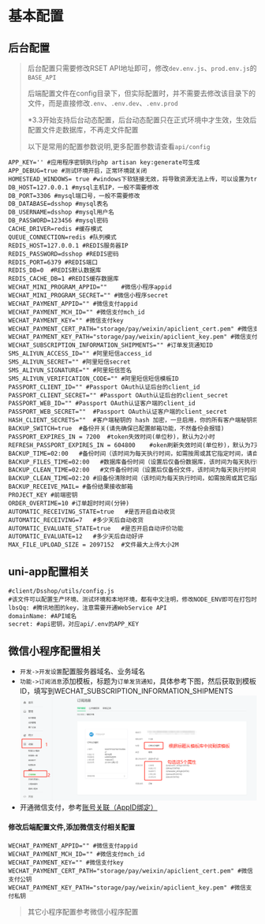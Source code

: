 # 基本配置
## 后台配置
> 后台配置只需要修改RSET API地址即可，修改`dev.env.js`、`prod.env.js`的`BASE_API`
>
> 后端配置文件在config目录下，但实际配置时，并不需要去修改该目录下的文件，而是直接修改`.env`、`.env.dev`、`.env.prod`
>
> *3.3开始支持后台动态配置，后台动态配置只在正式环境中才生效，生效后配置文件走数据库，不再走文件配置
>
> 以下是常用的配置参数说明,更多配置参数请查看`api/config`
```markdown
APP_KEY='' #应用程序密钥执行php artisan key:generate可生成
APP_DEBUG=true #测试环境开启，正常环境就关闭
HOMESTEAD_WINDOWS= true #windows下软链接无效，将导致资源无法上传，可以设置为true
DB_HOST=127.0.0.1 #mysql主机IP，一般不需要修改
DB_PORT=3306 #mysql端口号，一般不需要修改
DB_DATABASE=dsshop #mysql表名
DB_USERNAME=dsshop #mysql用户名
DB_PASSWORD=123456 #mysql密码
CACHE_DRIVER=redis #缓存模式
QUEUE_CONNECTION=redis #队列模式
REDIS_HOST=127.0.0.1 #REDIS服务器IP
REDIS_PASSWORD=dsshop #REDIS密码
REDIS_PORT=6379 #REDIS端口
REDIS_DB=0  #REDIS默认数据库
REDIS_CACHE_DB=1 #REDIS缓存数据库
WECHAT_MINI_PROGRAM_APPID=""    #微信小程序appid
WECHAT_MINI_PROGRAM_SECRET="" #微信小程序secret
WECHAT_PAYMENT_APPID="" #微信支付appid
WECHAT_PAYMENT_MCH_ID="" #微信支付mch_id
WECHAT_PAYMENT_KEY="" #微信支付key
WECHAT_PAYMENT_CERT_PATH="storage/pay/weixin/apiclient_cert.pem" #微信支付公钥
WECHAT_PAYMENT_KEY_PATH="storage/pay/weixin/apiclient_key.pem" #微信支付私钥
WECHAT_SUBSCRIPTION_INFORMATION_SHIPMENTS="" #订单发货通知ID
SMS_ALIYUN_ACCESS_ID="" #阿里短信access_id
SMS_ALIYUN_SECRET="" #阿里短信secret
SMS_ALIYUN_SIGNATURE="" #阿里短信签名
SMS_ALIYUN_VERIFICATION_CODE="" #阿里短信短信模板ID
PASSPORT_CLIENT_ID="" #Passport OAuth认证后台的client_id
PASSPORT_CLIENT_SECRET="" #Passport OAuth认证后台的client_secret
PASSPORT_WEB_ID="" #Passport OAuth认证客户端的client_id
PASSPORT_WEB_SECRET=""  #Passport OAuth认证客户端的client_secret
HASH_CLIENT_SECRETS=""  #客户端秘钥的 hash 加密，一旦启用，你的所有客户端秘钥将只有在创建时会显示。由于纯文本的客户秘钥值没有存储在数据库中，所以如果秘钥丢失，也不可能再恢复
BACKUP_SWITCH=true  #备份开关(请先确保已配置邮箱功能，不然备份会报错)
PASSPORT_EXPIRES_IN = 7200  #token失效时间(单位秒)，默认为2小时
REFRESH_PASSPORT_EXPIRES_IN = 604800    #oken刷新失效时间(单位秒)，默认为7天
BACKUP_TIME=02:00   #备份时间（该时间为每天执行时间，如需按周或其它指定时间，请自行配置backup.php文件）
BACKUP_FILES_TIME=02:00   #数据库备份时间（设置后仅备份数据库，该时间为每天执行时间，如需按周或其它指定时间，请自行配置backup.php文件）
BACKUP_CLEAN_TIME=02:00   #文件备份时间（设置后仅备份文件，该时间为每天执行时间，如需按周或其它指定时间，请自行配置backup.php文件）
BACKUP_CLEAN_TIME=02:20 #旧备份清除时间（该时间为每天执行时间，如需按周或其它指定时间，请自行配置backup.php文件）
BACKUP_RECEIVE_MAIL= #备份结果接收邮箱
PROJECT_KEY #前端密钥
ORDER_OVERTIME=10 #订单超时时间(分钟)
AUTOMATIC_RECEIVING_STATE=true   #是否开启自动收货
AUTOMATIC_RECEIVING=7   #多少天后自动收货
AUTOMATIC_EVALUATE_STATE=true   #是否开启自动评价功能
AUTOMATIC_EVALUATE=12   #多少天后自动好评
MAX_FILE_UPLOAD_SIZE = 2097152  #文件最大上传大小2M
```

## uni-app配置相关
```markdown
#client/Dsshop/utils/config.js
#该文件可以配置生产环境、测试环境和本地环境，都有中文注明，修改NODE_ENV即可在打包时区分生产和测试环境
lbsQq: #腾讯地图的key，注意需要开通WebService API
domainName: #API域名
secret: #api密钥，对应api/.env的APP_KEY
```
## 微信小程序配置相关
- `开发->开发设置`配置服务器域名、业务域名
- `功能->订阅消息`添加模板，标题为`订单发货通知`，具体参考下图，然后获取到模板ID，填写到WECHAT_SUBSCRIPTION_INFORMATION_SHIPMENTS
![](/image/11.png)
- 开通微信支付，参考[账号关联（AppID绑定）](https://pay.weixin.qq.com/static/pay_setting/appid_protocol.shtml "账号关联（AppID绑定）")
#### 修改后端配置文件,添加微信支付相关配置
```
WECHAT_PAYMENT_APPID="" #微信支付appid
WECHAT_PAYMENT_MCH_ID="" #微信支付mch_id
WECHAT_PAYMENT_KEY="" #微信支付key
WECHAT_PAYMENT_CERT_PATH="storage/pay/weixin/apiclient_cert.pem" #微信支付公钥
WECHAT_PAYMENT_KEY_PATH="storage/pay/weixin/apiclient_key.pem" #微信支付私钥
```
> 其它小程序配置参考微信小程序配置